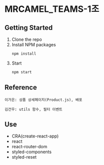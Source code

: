 # MRCAMEL_TEAMS-1조

## Getting Started

1. Clone the repo
2. Install NPM packages
   ```sh
   npm install
   ```
3. Start
   ```sh
   npm start
   ```

## Reference

```
이가은: 상품 상세페이지(Product.js), 배포

김건우: utils 함수, 필터 이벤트

```

## Use

- CRA(create-react-app)
- react
- react-router-dom
- styled-components
- styled-reset

